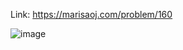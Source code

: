 Link: https://marisaoj.com/problem/160

![image](https://github.com/user-attachments/assets/ef056082-8978-4876-988b-9c37ecb4b2cc)
